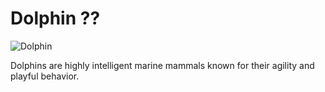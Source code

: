 # Dolphin ?? 
 
![Dolphin](https://upload.wikimedia.org/wikipedia/commons/8/83/Common_dolphin_2.jpg) 
 
Dolphins are highly intelligent marine mammals known for their agility and playful behavior. 
